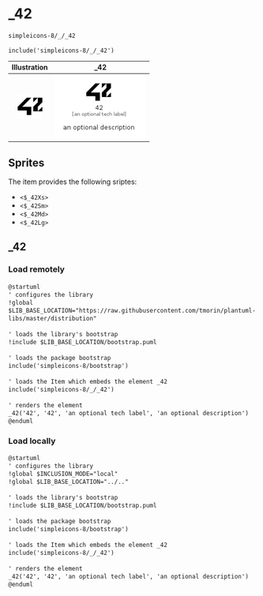 # _42


```text
simpleicons-8/_/_42
```

```text
include('simpleicons-8/_/_42')
```



| Illustration | _42 |
| :---: | :---: |
| ![illustration for Illustration](../../simpleicons-8/_/_42.png) | ![illustration for _42](../../simpleicons-8/_/_42.Local.png) |



## Sprites
The item provides the following sriptes:

- `<$_42Xs>`
- `<$_42Sm>`
- `<$_42Md>`
- `<$_42Lg>`





## _42

### Load remotely
```plantuml
@startuml
' configures the library
!global $LIB_BASE_LOCATION="https://raw.githubusercontent.com/tmorin/plantuml-libs/master/distribution"

' loads the library's bootstrap
!include $LIB_BASE_LOCATION/bootstrap.puml

' loads the package bootstrap
include('simpleicons-8/bootstrap')

' loads the Item which embeds the element _42
include('simpleicons-8/_/_42')

' renders the element
_42('42', '42', 'an optional tech label', 'an optional description')
@enduml
```

### Load locally
```plantuml
@startuml
' configures the library
!global $INCLUSION_MODE="local"
!global $LIB_BASE_LOCATION="../.."

' loads the library's bootstrap
!include $LIB_BASE_LOCATION/bootstrap.puml

' loads the package bootstrap
include('simpleicons-8/bootstrap')

' loads the Item which embeds the element _42
include('simpleicons-8/_/_42')

' renders the element
_42('42', '42', 'an optional tech label', 'an optional description')
@enduml
```

